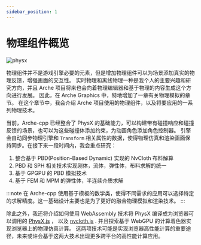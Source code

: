 ```yaml
---
sidebar_position: 1
---
```


# 物理组件概览
![physx](https://arched-graphics.oss-cn-shanghai.aliyuncs.com/img/physx.gif)

物理组件并不是游戏引擎必要的元素，但是增加物理组件可以为场景添加真实的物理反馈，增强画面的交互性。
实时物理和离线物理一种是我个人的主要兴趣和研究方向，并且 Arche 项目将来也会向着物理编辑器和基于物理的内容生成这个方向进行发展。
因此，在 Arche Graphics 中，特地增加了一章有关物理模拟的章节。
在这个章节中，我会介绍 Arche 项目使用的物理组件，以及将要应用的一系列物理技术。

当前，Arche-cpp 已经整合了 PhysX 的基础能力，可以构建带有碰撞响应和碰撞反馈的场景，也可以为这些碰撞体添加约束，为动画角色添加角色控制器。
引擎会自动同步物理引擎和 `Transform` 相关属性的数据，使得物理仿真和渲染画面保持同步。在接下来一段时间内，我会重点研究：
1. 整合基于 PBD(Position-Based Dynamic) 实现的 NvCloth 布料解算
2. PBD 和 SPH 相关技术实现刚体，流体，弹性体，布料求解的统一
3. 基于 GPGPU 的 PBD 模拟技术
4. 基于 FEM 和 MPM 的弹性体，半连续介质求解

:::note
在 Arche-cpp 使用基于模板的数学类，使得不同需求的应用可以选择特定的求解精度。这一基础设计主要也是为了更好的融合物理模拟和渲染技术。
:::

除此之外，我还将介绍如何使用 WebAssembly 技术将 PhysX 编译成为浏览器可以调用的 [PhysX.js](https://github.com/oasis-engine/physX.js) ，
以及 [nvcloth.js](https://github.com/oasis-engine/nvcloth.js) . 并且探索基于 WebGPU 的计算着色器实现浏览器上的物理仿真计算。
这两项技术可能是实现浏览器高性能计算的重要途径，未来或许会基于这两大技术出现更多跨平台的高性能计算应用。
